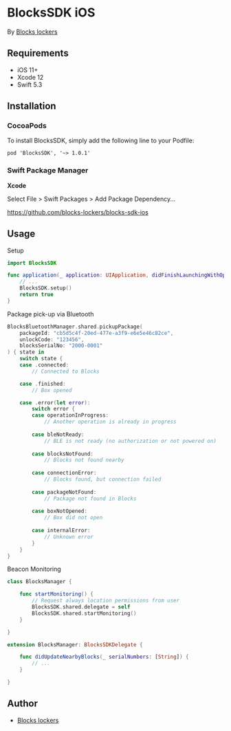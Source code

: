 # BlocksSDK iOS

By [Blocks lockers](https://blockslockers.com/)

## Requirements

* iOS 11+
* Xcode 12
* Swift 5.3

## Installation

### CocoaPods

To install BlocksSDK, simply add the following line to your Podfile:

    pod 'BlocksSDK', '~> 1.0.1'

### Swift Package Manager

**Xcode**

Select File > Swift Packages > Add Package Dependency...

https://github.com/blocks-lockers/blocks-sdk-ios

## Usage

Setup
```swift
import BlocksSDK

func application(_ application: UIApplication, didFinishLaunchingWithOptions launchOptions: [UIApplication.LaunchOptionsKey: Any]?) -> Bool {
    // ...
    BlocksSDK.setup()
    return true
}
```

Package pick-up via Bluetooth
```swift
BlocksBluetoothManager.shared.pickupPackage(
    packageId: "cb5d5c4f-20ed-477e-a3f9-e6e5e46c82ce",
    unlockCode: "123456",
    blocksSerialNo: "2000-0001"
) { state in
    switch state {
    case .connected:
        // Connected to Blocks

    case .finished:
        // Box opened

    case .error(let error):
        switch error {
		case operationInProgress:
			// Another operation is already in progress
			
		case bleNotReady:
			// BLE is not ready (no authorization or not powered on)
		
		case blocksNotFound:
			// Blocks not found nearby
		
		case connectionError:
			// Blocks found, but connection failed
		
		case packageNotFound:
			// Package not found in Blocks
		
		case boxNotOpened:
			// Box did not open
		
		case internalError:
			// Unknown error
        }
    }	
}
```

Beacon Monitoring
```swift
class BlocksManager {

    func startMonitoring() {
        // Request always location permissions from user
        BlocksSDK.shared.delegate = self
        BlocksSDK.shared.startMonitoring()
    }

}

extension BlocksManager: BlocksSDKDelegate {

    func didUpdateNearbyBlocks(_ serialNumbers: [String]) {
        // ...
    }

}
```

## Author

* [Blocks lockers](https://github.com/blocks-lockers)
